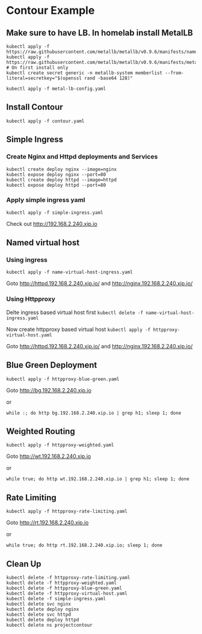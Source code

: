 # Contour Example

## Make sure to have LB. In homelab install MetalLB
```
kubectl apply -f https://raw.githubusercontent.com/metallb/metallb/v0.9.6/manifests/namespace.yaml
kubectl apply -f https://raw.githubusercontent.com/metallb/metallb/v0.9.6/manifests/metallb.yaml
# On first install only
kubectl create secret generic -n metallb-system memberlist --from-literal=secretkey="$(openssl rand -base64 128)"

kubectl apply -f metal-lb-config.yaml
```

## Install Contour 
`kubectl apply -f contour.yaml`

## Simple Ingress 

### Create Nginx and Httpd deployments and Services
```
kubectl create deploy nginx --image=nginx
kubectl expose deploy nginx --port=80
kubectl create deploy httpd --image=httpd
kubectl expose deploy httpd --port=80
```

### Apply simple ingress yaml
`kubectl apply -f simple-ingress.yaml`

Check out http://192.168.2.240.xip.io

## Named virtual host

### Using ingress 
`kubectl apply -f name-virtual-host-ingress.yaml`

Goto http://httpd.192.168.2.240.xip.io/ and http://nginx.192.168.2.240.xip.io/

### Using Httpproxy
Delte ingress based virtual host first
`kubectl delete -f name-virtual-host-ingress.yaml`

Now create httpproxy based virtual host
`kubectl apply -f httpproxy-virtual-host.yaml`

Goto http://httpd.192.168.2.240.xip.io/ and http://nginx.192.168.2.240.xip.io/

## Blue Green Deployment
`kubectl apply -f httpproxy-blue-green.yaml`

Goto http://bg.192.168.2.240.xip.io 

or 

 ```
 while :; do http bg.192.168.2.240.xip.io | grep h1; sleep 1; done
 ```

## Weighted Routing

`kubectl apply -f httpproxy-weighted.yaml`

Goto http://wt.192.168.2.240.xip.io 

or 

 ```
 while true; do http wt.192.168.2.240.xip.io | grep h1; sleep 1; done
 ```


## Rate Limiting

`kubectl apply -f httpproxy-rate-limiting.yaml`

Goto http://rt.192.168.2.240.xip.io 

or 

 ```
 while true; do http rt.192.168.2.240.xip.io; sleep 1; done
 ```

 ## Clean Up
 ```
 kubectl delete -f httpproxy-rate-limiting.yaml
 kubectl delete -f httpproxy-weighted.yaml
 kubectl delete -f httpproxy-blue-green.yaml
 kubectl delete -f httpproxy-virtual-host.yaml
 kubectl delete -f simple-ingress.yaml
 kubectl delete svc nginx
 kubectl delete deploy nginx
 kubectl delete svc httpd
 kubectl delete deploy httpd
 kubectl delete ns projectcontour
 ```